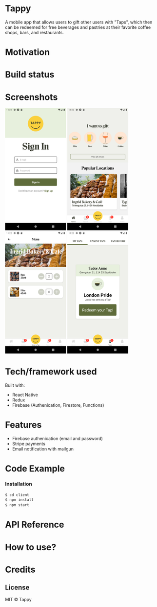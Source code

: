# Tappy
A mobile app that allows users to gift other users with "Taps", which then can be redeemed for free beverages and pastries at their favorite coffee shops, bars, and restaurants. 

# Motivation
# Build status
# Screenshots
<img src="images\Screenshot_1600939333.png" width="200">
<img src="images\Screenshot_1600939356.png" width="200">
<img src="images\Screenshot_1600939363.png" width="200">
<img src="images\Screenshot_1600939369.png" width="200">

# Tech/framework used
Built with: 
- React Native
- Redux
- Firebase (Authenication, Firestore, Functions)
# Features
- Firebase authenication (email and password)
- Stripe payments
- Email notification with mailgun
# Code Example
### Installation
```sh
$ cd client
$ npm install 
$ npm start
```
# API Reference
# How to use?
# Credits

License
----

MIT © Tappy